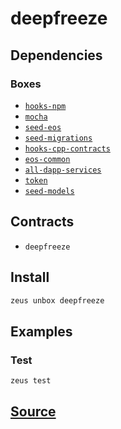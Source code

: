 
deepfreeze 
====================




## Dependencies
### Boxes
* [`hooks-npm`](hooks-npm.md)
* [`mocha`](mocha.md)
* [`seed-eos`](seed-eos.md)
* [`seed-migrations`](seed-migrations.md)
* [`hooks-cpp-contracts`](hooks-cpp-contracts.md)
* [`eos-common`](eos-common.md)
* [`all-dapp-services`](all-dapp-services.md)
* [`token`](token.md)
* [`seed-models`](seed-models.md)


## Contracts
* `deepfreeze`
## Install
```bash
zeus unbox deepfreeze
```
## Examples
### Test 
```bash
zeus test
```










## [Source](https://github.com/liquidapps-io/zeus-sdk/tree/master/boxes/groups/sample/deepfreeze)

